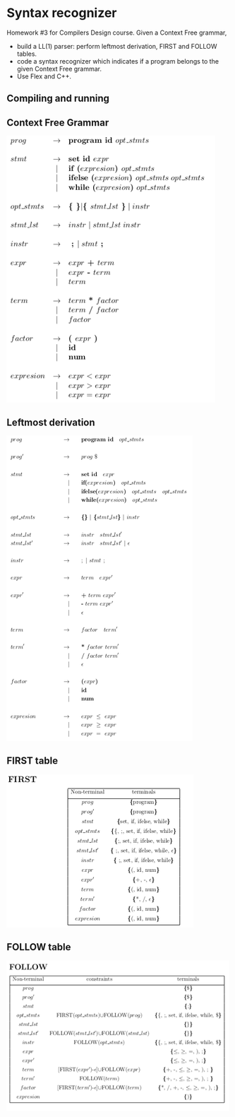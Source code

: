 # Syntax recognizer

Homework #3 for Compilers Design course. Given a Context Free grammar, 
* build a LL(1) parser: perform leftmost derivation, FIRST and FOLLOW tables.
* code a syntax recognizer which indicates if a program belongs to the given Context Free grammar.
* Use Flex and C++.

## Compiling and running



## Context Free Grammar

![](cfg.png)

## Leftmost derivation

![](ld.png)

## FIRST table

![](first.png)

## FOLLOW table

![](follow.png)